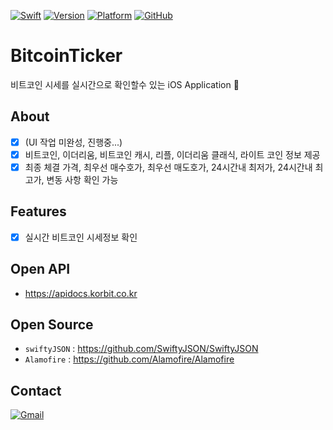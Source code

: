 [![Swift](https://img.shields.io/badge/Swift-Document-E77335.svg)](https://swift.org)
[![Version](https://img.shields.io/badge/Version-Swift%204.0-orange.svg)](https://developer.apple.com/kr/swift/)
[![Platform](https://img.shields.io/badge/Platform-%20iOS%209.0%2B-lightgrey.svg)](https://support.apple.com/ko_KR/downloads/ios)
[![GitHub](https://img.shields.io/badge/Github-S2Hwan-red.svg)](https://github.com/S2Hwan/BitcoinTicker/)

# BitcoinTicker
비트코인 시세를 실시간으로 확인할수 있는 iOS Application 


## About
- [x] (UI 작업 미완성, 진행중...)
- [x] 비트코인, 이더리움, 비트코인 캐시, 리플, 이더리움 클래식, 라이트 코인 정보 제공
- [x] 최종 체결 가격, 최우선 매수호가, 최우선 매도호가, 24시간내 최저가, 24시간내 최고가, 변동 사항 확인 가능

## Features
 - [x] 실시간 비트코인 시세정보 확인

## Open API
 - https://apidocs.korbit.co.kr

## Open Source
 - `swiftyJSON` : https://github.com/SwiftyJSON/SwiftyJSON
 - `Alamofire` : https://github.com/Alamofire/Alamofire

## Contact
[![Gmail](https://img.shields.io/badge/gmail-sclooney0410%40gmail.com-000000.svg)](sclooney0410@gmail.com)

